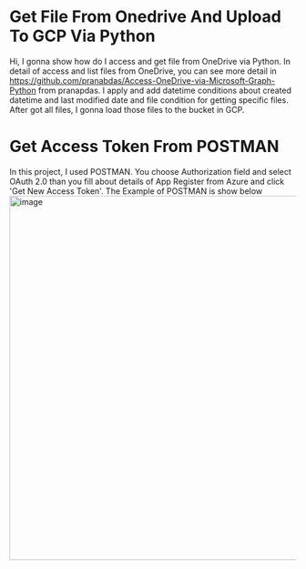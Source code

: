 # Get File From Onedrive And Upload To GCP Via Python

Hi, I gonna show how do I access and get file from OneDrive via Python. In detail of access and list files from OneDrive, you can see more detail in 
https://github.com/pranabdas/Access-OneDrive-via-Microsoft-Graph-Python from pranapdas. 
I apply and add datetime conditions about created datetime and last modified date and file condition for getting specific files. 
After got all files, I gonna load those files to the bucket in GCP. 

# Get Access Token From POSTMAN 
In this project, I used POSTMAN. You choose Authorization field and select OAuth 2.0 than you fill about details of App Register from Azure and click 'Get New Access Token'. The Example of POSTMAN is show below
<img width="640" alt="image" src="https://user-images.githubusercontent.com/90255313/204963259-7190e29b-7930-48fb-8633-6a8bfdf7ea1c.png">
